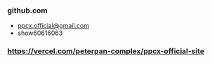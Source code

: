 ### github.com

- ppcx.official@gmail.com
- show60616063

### https://vercel.com/peterpan-complex/ppcx-official-site


